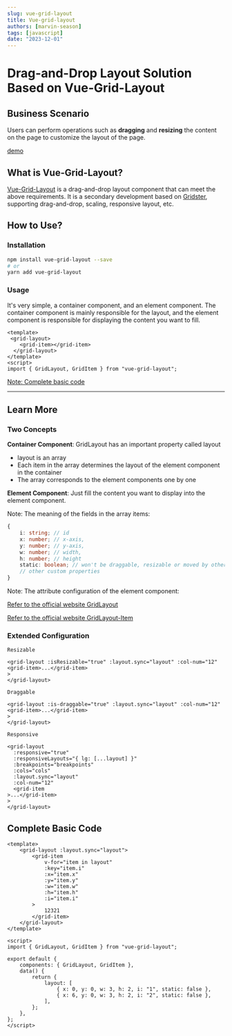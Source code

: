 ```yaml
---
slug: vue-grid-layout
title: Vue-grid-layout
authors: [marvin-season]
tags: [javascript]
date: "2023-12-01"
---
```


# Drag-and-Drop Layout Solution Based on Vue-Grid-Layout

## Business Scenario

Users can perform operations such as **dragging** and **resizing** the content on the page to customize the layout of the page.

[demo](https://codesandbox.io/embed/vue-grid-layout-vue2-x38xpy?fontsize=14&hidenavigation=1&theme=dark)

## What is Vue-Grid-Layout?

[Vue-Grid-Layout](https://jbaysolutions.github.io/vue-grid-layout/) is a drag-and-drop layout component that can meet the above requirements. It is a secondary development based on [Gridster](http://dsmorse.github.io/gridster.js/), supporting drag-and-drop, scaling, responsive layout, etc.

<!--truncate  -->

## How to Use?

### Installation

```bash
npm install vue-grid-layout --save
# or
yarn add vue-grid-layout
```

### Usage

It's very simple, a container component, and an element component. The container component is mainly responsible for the layout, and the element component is responsible for displaying the content you want to fill.

```vue
<template>
 <grid-layout>
    <grid-item></grid-item>
  </grid-layout>
</template>
<script>
import { GridLayout, GridItem } from "vue-grid-layout";
```

[Note: Complete basic code](#section)

---

## Learn More

### Two Concepts

**Container Component**: GridLayout has an important property called layout

- layout is an array
- Each item in the array determines the layout of the element component in the container
- The array corresponds to the element components one by one

**Element Component**: Just fill the content you want to display into the element component.

Note: The meaning of the fields in the array items:

```ts
{
    i: string; // id
    x: number; // x-axis,
    y: number; // y-axis,
    w: number; // width,
    h: number; // height
    static: boolean; // won't be draggable, resizable or moved by other items
    // other custom properties
}
```

Note: The attribute configuration of the element component:

[Refer to the official website GridLayout](https://jbaysolutions.github.io/vue-grid-layout/guide/properties.html#gridlayout)

[Refer to the official website GridLayout-Item](https://jbaysolutions.github.io/vue-grid-layout/guide/properties.html#griditem)

### Extended Configuration

`Resizable`

```vue
<grid-layout :isResizable="true" :layout.sync="layout" :col-num="12" <grid-item>...</grid-item>
>
</grid-layout>
```

`Draggable`

```vue
<grid-layout :is-draggable="true" :layout.sync="layout" :col-num="12" <grid-item>...</grid-item>
>
</grid-layout>
```

`Responsive`

```vue
<grid-layout
  :responsive="true"
  :responsiveLayouts="{ lg: [...layout] }"
  :breakpoints="breakpoints"
  :cols="cols"
  :layout.sync="layout"
  :col-num="12"
  <grid-item
>...</grid-item>
>
</grid-layout>
```

<a id="section"></a>

## Complete Basic Code

```vue
<template>
    <grid-layout :layout.sync="layout">
        <grid-item
            v-for="item in layout"
            :key="item.i"
            :x="item.x"
            :y="item.y"
            :w="item.w"
            :h="item.h"
            :i="item.i"
        >
            12321
        </grid-item>
    </grid-layout>
</template>

<script>
import { GridLayout, GridItem } from "vue-grid-layout";

export default {
    components: { GridLayout, GridItem },
    data() {
        return {
            layout: [
                { x: 0, y: 0, w: 3, h: 2, i: "1", static: false },
                { x: 6, y: 0, w: 3, h: 2, i: "2", static: false },
            ],
        };
    },
};
</script>
```
